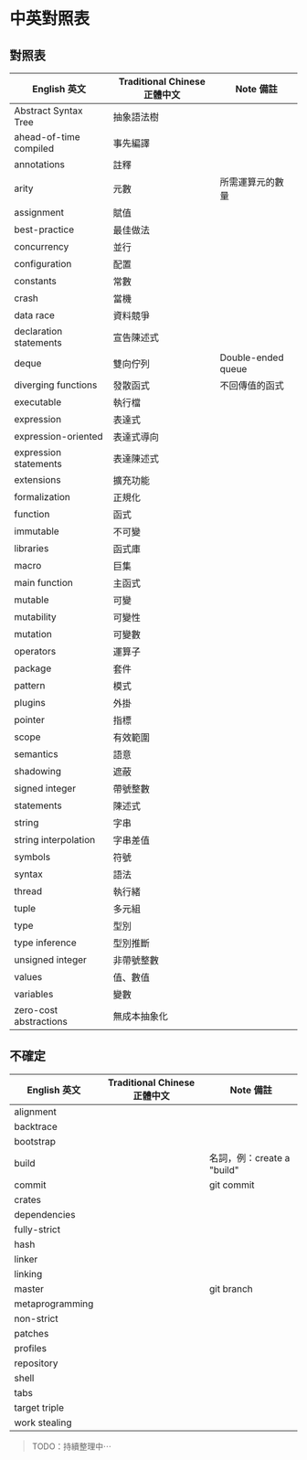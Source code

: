 # 中英對照表

## 對照表

English 英文           | Traditional Chinese 正體中文  | Note 備註
------------           |-----------------------------  |----------
Abstract Syntax Tree   | 抽象語法樹                    |
ahead-of-time compiled | 事先編譯                      |
annotations            | 註釋                          |
arity                  | 元數                          | 所需運算元的數量
assignment             | 賦值                          |
best-practice          | 最佳做法                      |
concurrency            | 並行                          |
configuration          | 配置                          |
constants              | 常數                          |
crash                  | 當機                          |
data race              | 資料競爭                      |
declaration statements | 宣告陳述式                    |
deque                  | 雙向佇列                      | Double-ended queue
diverging functions    | 發散函式                      | 不回傳值的函式
executable             | 執行檔                        |
expression             | 表達式                        |
expression-oriented    | 表達式導向                    |
expression statements  | 表達陳述式                    |
extensions             | 擴充功能                      |
formalization          | 正規化                        |
function               | 函式                          |
immutable              | 不可變                        |
libraries              | 函式庫                        |
macro                  | 巨集                          |
main function          | 主函式                        |
mutable                | 可變                          |
mutability             | 可變性                        |
mutation               | 可變數                        |
operators              | 運算子                        |
package                | 套件                          |
pattern                | 模式                          |
plugins                | 外掛                          |
pointer                | 指標                          |
scope                  | 有效範圍                      |
semantics              | 語意                          |
shadowing              | 遮蔽                          |
signed integer         | 帶號整數                      |
statements             | 陳述式                        |
string                 | 字串                          |
string interpolation   | 字串差值                      |
symbols                | 符號                          |
syntax                 | 語法                          |
thread                 | 執行緒                        |
tuple                  | 多元組                        |
type                   | 型別                          |
type inference         | 型別推斷                      |
unsigned integer       | 非帶號整數                    |
values                 | 值、數值                      |
variables              | 變數                          |
zero-cost abstractions | 無成本抽象化                  |


## 不確定

English 英文           | Traditional Chinese 正體中文  | Note 備註
------------           |-----------------------------  |----------
alignment              |                               |
backtrace              |                               |
bootstrap              |                               |
build                  |                               | 名詞，例：create a "build"
commit                 |                               | git commit
crates                 |                               |
dependencies           |                               |
fully-strict           |                               |
hash                   |                               |
linker                 |                               |
linking                |                               |
master                 |                               | git branch
metaprogramming        |                               |
non-strict             |                               |
patches                |                               |
profiles               |                               |
repository             |                               |
shell                  |                               |
tabs                   |                               |
target triple          |                               |
work stealing          |                               |


> TODO：持續整理中⋯

